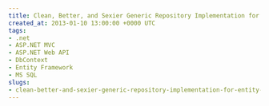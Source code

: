 ```yaml
---
title: Clean, Better, and Sexier Generic Repository Implementation for Entity Framework
created_at: 2013-01-10 13:00:00 +0000 UTC
tags:
- .net
- ASP.NET MVC
- ASP.NET Web API
- DbContext
- Entity Framework
- MS SQL
slugs:
- clean-better-and-sexier-generic-repository-implementation-for-entity-framework
---
```

